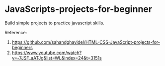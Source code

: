 # JavaScripts-projects-for-beginner
Build simple projects to practice javascript skills.

Reference:
1. https://github.com/sahandghavidel/HTML-CSS-JavaScript-projects-for-beginners
2. https://www.youtube.com/watch?v=-7JSF_aATJg&list=WL&index=24&t=3151s
